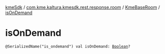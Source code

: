 [kmeSdk](../../index.md) / [com.kme.kaltura.kmesdk.rest.response.room](../index.md) / [KmeBaseRoom](index.md) / [isOnDemand](./is-on-demand.md)

# isOnDemand

`@SerializedName("is_ondemand") val isOnDemand: `[`Boolean`](https://kotlinlang.org/api/latest/jvm/stdlib/kotlin/-boolean/index.html)`?`